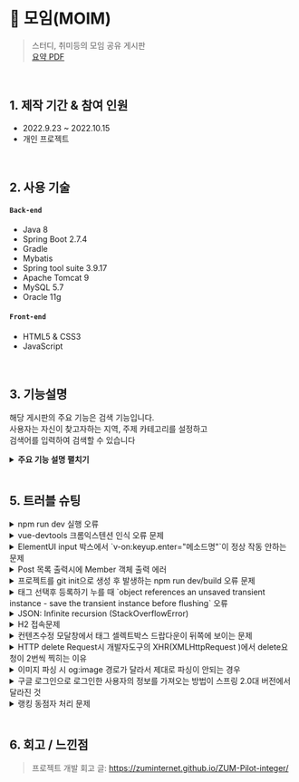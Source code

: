 # :pushpin: 모임(MOIM)
>스터디, 취미등의 모임 공유 게시판  
>[요약 PDF](https://drive.google.com/file/d/1whriLreibG0C8HqN9YESodWJNzL4TBEi/view?usp=sharing)

</br>

## 1. 제작 기간 & 참여 인원
- 2022.9.23 ~ 2022.10.15
- 개인 프로젝트

</br>

## 2. 사용 기술
#### `Back-end`
  - Java 8
  - Spring Boot 2.7.4
  - Gradle
  - Mybatis
  - Spring tool suite 3.9.17
  - Apache Tomcat 9
  - MySQL 5.7
  - Oracle 11g
#### `Front-end`
  - HTML5 & CSS3
  - JavaScript

</br>

## 3. 기능설명
해당 게시판의 주요 기능은 검색 기능입니다.  
사용자는 자신이 찾고자하는 지역, 주제 카테고리를 설정하고  
검색어를 입력하여 검색할 수 있습니다  


<details>
<summary><b>주요 기능 설명 펼치기</b></summary>
<div markdown="1">

### 3.1. 전체 흐름
![](https://user-images.githubusercontent.com/115128823/196615661-92f8c33a-8876-47f5-8125-3f6b665e73c6.png)

### 3.2. Controller

- **요청 처리** :pushpin: [코드 확인](https://github.com/chadol0313/archive/blob/ed3ad4bf88edfc0d688e7191011dd5146e17ac91/Moim_Project/src/main/java/com/study/moim/controller/BoardController.java#L190)
  - Controller에서는 요청을 화면단에서 넘어온 요청을 받고, Service 계층에 로직 처리를 위임합니다.
  - View로부터 전달받은 지역,주제,검색키워드,페이지를 매개변수로 하여 Service에서 실행한 메서드 값을 받아옵니다.
  - 받은 결과값은 HashMap에 저장하도록 했습니다.

- **결과 처리** :pushpin: [코드 확인](https://github.com/chadol0313/archive/blob/ed3ad4bf88edfc0d688e7191011dd5146e17ac91/Moim_Project/src/main/java/com/study/moim/controller/BoardController.java#L212)
  - Service 계층에서 넘어온 로직 처리 결과(메세지)를 화면단에 응답해줍니다.
  - Service 계층에서 넘어온 로직 처리 결과를 model에 넣어줍니다.
  - 지역,주제,검색키워드는 검색결과 페이지에서 검색값을 유지하기위해 각각 따로 model에 넣어주었습니다.

### 3.3. Service

- **페이징 및 검색 결과값 처리** :pushpin: [코드 확인](https://github.com/chadol0313/archive/blob/ed3ad4bf88edfc0d688e7191011dd5146e17ac91/Moim_Project/src/main/java/com/study/moim/service/BoardService.java#L96)
  - 최종 결과를 담을 해쉬맵 객체를 생성합니다.
  - 페이징 객체를 생성하고 검색에 걸린 총 게시물 갯수를 카운트합니다
  - 페이지 시작번호, 끝번호, 지역, 주제, 검색키워드를 매개변수로 dao에서 넘어온 로직 결과를 List에 담습니다.
  - 페이징과 위의 결과값을 담은 List를 해쉬맵에 담았습니다

### 3.4. Mapper

![](https://user-images.githubusercontent.com/115128823/196623593-79182ce3-fdae-4e4e-bfa2-760e10c0def0.png)

- **검색 키워드 쿼리문** :pushpin: [코드 확인](https://github.com/chadol0313/archive/blob/ed3ad4bf88edfc0d688e7191011dd5146e17ac91/Moim_Project/src/main/resources/mybatis/mapper/Board.xml#L68)
  - 매개변수 지역과 주제가 일치하며 타이틀에 검색 키워드가 속한 게시글을 검색합니다.
 
### 3.5. View

![](https://user-images.githubusercontent.com/115128823/196624209-7c08f101-44a7-4381-93a1-4f837df471e0.png)

- **검색 값 유지** :pushpin: [코드 확인](https://github.com/chadol0313/archive/blob/ed3ad4bf88edfc0d688e7191011dd5146e17ac91/Moim_Project/src/main/webapp/WEB-INF/views/board/searchPage.jsp#L19)
  - JSTL문법을 이용하여 검색 결과페이지에서도 검색설정 값을 그대로 유지했습니다.
</div>
</details>

</br>

## 5. 트러블 슈팅
<details>
<summary>npm run dev 실행 오류</summary>
<div markdown="1">

- Webpack-dev-server 버전을 3.0.0으로 다운그레이드로 해결
- `$ npm install —save-dev webpack-dev-server@3.0.0`

</div>
</details>

<details>
<summary>vue-devtools 크롬익스텐션 인식 오류 문제</summary>
<div markdown="1">
  
  - main.js 파일에 `Vue.config.devtools = true` 추가로 해결
  - [https://github.com/vuejs/vue-devtools/issues/190](https://github.com/vuejs/vue-devtools/issues/190)
  
</div>
</details>

<details>
<summary>ElementUI input 박스에서 `v-on:keyup.enter="메소드명"`이 정상 작동 안하는 문제</summary>
<div markdown="1">
  
  - `v-on:keyup.enter.native=""` 와 같이 .native 추가로 해결
  
</div>
</details>

<details>
<summary> Post 목록 출력시에 Member 객체 출력 에러 </summary>
<div markdown="1">
  
  - 에러 메세지(500에러)
    - No serializer found for class org.hibernate.proxy.pojo.javassist.JavassistLazyInitializer and no properties discovered to create BeanSerializer (to avoid exception, disable SerializationConfig.SerializationFeature.FAIL_ON_EMPTY_BEANS)
  - 해결
    - Post 엔티티에 @ManyToOne 연관관계 매핑을 LAZY 옵션에서 기본(EAGER)옵션으로 수정
  
</div>
</details>
    
<details>
<summary> 프로젝트를 git init으로 생성 후 발생하는 npm run dev/build 오류 문제 </summary>
<div markdown="1">
  
  ```jsx
    $ npm run dev
    npm ERR! path C:\Users\integer\IdeaProjects\pilot\package.json
    npm ERR! code ENOENT
    npm ERR! errno -4058
    npm ERR! syscall open
    npm ERR! enoent ENOENT: no such file or directory, open 'C:\Users\integer\IdeaProjects\pilot\package.json'
    npm ERR! enoent This is related to npm not being able to find a file.
    npm ERR! enoent

    npm ERR! A complete log of this run can be found in:
    npm ERR!     C:\Users\integer\AppData\Roaming\npm-cache\_logs\2019-02-25T01_23_19_131Z-debug.log
  ```
  
  - 단순히 npm run dev/build 명령을 입력한 경로가 문제였다.
   
</div>
</details>    

<details>
<summary> 태그 선택후 등록하기 누를 때 `object references an unsaved transient instance - save the transient instance before flushing` 오류</summary>
<div markdown="1">
  
  - Post 엔티티의 @ManyToMany에 영속성 전이(cascade=CascadeType.ALL) 추가
    - JPA에서 Entity를 저장할 때 연관된 모든 Entity는 영속상태여야 한다.
    - CascadeType.PERSIST 옵션으로 부모와 자식 Enitity를 한 번에 영속화할 수 있다.
    - 참고
        - [https://stackoverflow.com/questions/2302802/object-references-an-unsaved-transient-instance-save-the-transient-instance-be/10680218](https://stackoverflow.com/questions/2302802/object-references-an-unsaved-transient-instance-save-the-transient-instance-be/10680218)
   
</div>
</details>    

<details>
<summary> JSON: Infinite recursion (StackOverflowError)</summary>
<div markdown="1">
  
  - @JsonIgnoreProperties 사용으로 해결
    - 참고
        - [http://springquay.blogspot.com/2016/01/new-approach-to-solve-json-recursive.html](http://springquay.blogspot.com/2016/01/new-approach-to-solve-json-recursive.html)
        - [https://stackoverflow.com/questions/3325387/infinite-recursion-with-jackson-json-and-hibernate-jpa-issue](https://stackoverflow.com/questions/3325387/infinite-recursion-with-jackson-json-and-hibernate-jpa-issue)
        
</div>
</details>  
    
<details>
<summary> H2 접속문제</summary>
<div markdown="1">
  
  - H2의 JDBC URL이 jdbc:h2:~/test 으로 되어있으면 jdbc:h2:mem:testdb 으로 변경해서 접속해야 한다.
        
</div>
</details> 
    
<details>
<summary> 컨텐츠수정 모달창에서 태그 셀렉트박스 드랍다운이 뒤쪽에 보이는 문제</summary>
<div markdown="1">
  
   - ElementUI의 Global Config에 옵션 추가하면 해결
     - main.js 파일에 `Vue.us(ElementUI, { zIndex: 9999 });` 옵션 추가(9999 이하면 안됌)
   - 참고
     - [https://element.eleme.io/#/en-US/component/quickstart#global-config](https://element.eleme.io/#/en-US/component/quickstart#global-config)
        
</div>
</details> 

<details>
<summary> HTTP delete Request시 개발자도구의 XHR(XMLHttpRequest )에서 delete요청이 2번씩 찍히는 이유</summary>
<div markdown="1">
  
  - When you try to send a XMLHttpRequest to a different domain than the page is hosted, you are violating the same-origin policy. However, this situation became somewhat common, many technics are introduced. CORS is one of them.

        In short, server that you are sending the DELETE request allows cross domain requests. In the process, there should be a **preflight** call and that is the **HTTP OPTION** call.

        So, you are having two responses for the **OPTION** and **DELETE** call.

        see [MDN page for CORS](https://developer.mozilla.org/en-US/docs/Web/HTTP/Access_control_CORS).

    - 출처 : [https://stackoverflow.com/questions/35808655/why-do-i-get-back-2-responses-of-200-and-204-when-using-an-ajax-call-to-delete-o](https://stackoverflow.com/questions/35808655/why-do-i-get-back-2-responses-of-200-and-204-when-using-an-ajax-call-to-delete-o)
        
</div>
</details> 

<details>
<summary> 이미지 파싱 시 og:image 경로가 달라서 제대로 파싱이 안되는 경우</summary>
<div markdown="1">
  
  - UserAgent 설정으로 해결
        - [https://www.javacodeexamples.com/jsoup-set-user-agent-example/760](https://www.javacodeexamples.com/jsoup-set-user-agent-example/760)
        - [http://www.useragentstring.com/](http://www.useragentstring.com/)
        
</div>
</details> 
    
<details>
<summary> 구글 로그인으로 로그인한 사용자의 정보를 가져오는 방법이 스프링 2.0대 버전에서 달라진 것</summary>
<div markdown="1">
  
  - 1.5대 버전에서는 Controller의 인자로 Principal을 넘기면 principal.getName(0에서 바로 꺼내서 쓸 수 있었는데, 2.0대 버전에서는 principal.getName()의 경우 principal 객체.toString()을 반환한다.
    - 1.5대 버전에서 principal을 사용하는 경우
    - 아래와 같이 사용했다면,

    ```jsx
    @RequestMapping("/sso/user")
    @SuppressWarnings("unchecked")
    public Map<String, String> user(Principal principal) {
        if (principal != null) {
            OAuth2Authentication oAuth2Authentication = (OAuth2Authentication) principal;
            Authentication authentication = oAuth2Authentication.getUserAuthentication();
            Map<String, String> details = new LinkedHashMap<>();
            details = (Map<String, String>) authentication.getDetails();
            logger.info("details = " + details);  // id, email, name, link etc.
            Map<String, String> map = new LinkedHashMap<>();
            map.put("email", details.get("email"));
            return map;
        }
        return null;
    }
    ```

    - 2.0대 버전에서는
    - 아래와 같이 principal 객체의 내용을 꺼내 쓸 수 있다.

    ```jsx
    UsernamePasswordAuthenticationToken token =
                    (UsernamePasswordAuthenticationToken) SecurityContextHolder
                            .getContext().getAuthentication();
            Map<String, Object> map = (Map<String, Object>) token.getPrincipal();

            String email = String.valueOf(map.get("email"));
            post.setMember(memberRepository.findByEmail(email));
    ```
        
</div>
</details> 
    
<details>
<summary> 랭킹 동점자 처리 문제</summary>
<div markdown="1">
  
  - PageRequest의 Sort부분에서 properties를 "rankPoint"를 주고 "likeCnt"를 줘서 댓글수보다 좋아요수가 우선순위 갖도록 설정.
  - 좋아요 수도 똑같다면..........
        
</div>
</details> 
    
</br>

## 6. 회고 / 느낀점
>프로젝트 개발 회고 글: https://zuminternet.github.io/ZUM-Pilot-integer/
